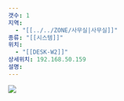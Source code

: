 ```yaml
---
갯수: 1
지역:
  - "[[../../ZONE/사무실|사무실]]"
종류: "[[시스템]]"
위치:
  - "[[DESK-W2]]"
상세위치: 192.168.50.159
설명:
---
```


![](http://192.168.50.22/devices/250322_IMG_0059.jpg)
